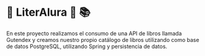 #  :notebook: LiterAlura :open_book: :books:
En este proyecto realizamos el consumo de una API de libros llamada Gutendex y creamos nuestro propio catálogo de libros utilizando como base de datos PostgreSQL, 
utilizando Spring y persistencia de datos. 

